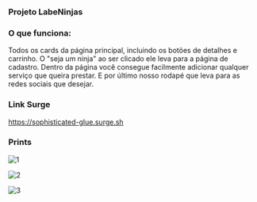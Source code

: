 ### Projeto LabeNinjas

### O que funciona:
Todos os cards da página principal, incluindo os botões de detalhes e carrinho.
O "seja um ninja" ao ser clicado ele leva para a página de cadastro. Dentro da página você consegue facilmente adicionar qualquer serviço que queira prestar.
E por último nosso rodapé que leva para as redes sociais que desejar.

### Link Surge
https://sophisticated-glue.surge.sh

### Prints

![1](https://user-images.githubusercontent.com/98921788/163629477-7e2d76ba-fe8c-4fbc-9253-53fa74699369.png)

![2](https://user-images.githubusercontent.com/98921788/163629491-76cc9a3b-782e-4c87-8665-b290f47f54f2.png)

![3](https://user-images.githubusercontent.com/98921788/163629503-0f033fb0-87bf-4cc3-8fd3-602d5e6c7623.png)
